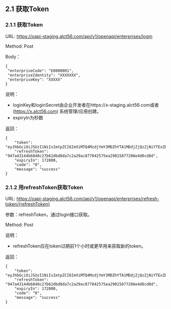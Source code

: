 ## 2.1 <span id="2-1">获取Token</span>

### 2.1.1 <span id="2-1-1">获取Token</span>

URL: https://oapi-staging.alct56.com/api/v1/openapi/enterprises/login

Method: Post

Body：
```
{
 "enterpriseCode": "E0000001",
 "enterpriseIdentity": "XXXXXXX",
 "enterpriseKey": "XXXXX"
}
```
说明：
* loginKey和loginSecret由企业开发者在https://x-staging.alct56.com或者(https://x.alct56.com) 系统管理/应用创建。
* expiryIn为秒数

返回：
```
{
    "token": "eyJhbGciOiJSUzI1NiIsImtpZCI6ImViMTQ4MzdjYmY3MDZhYTA1MDdjZjQzZjNiYTExZDE1IiwidHl",
    "refreshToken": "947a43144b6840c27b62dbd8da7c2a29ac877042575ea29815877206e4d0cd8d",
    "expiryIn": 172800,
    "code": "0",
    "message": "success"
}
```

### 2.1.2 <span id="2-1-2">用refreshToken获取Token</span>

URL: https://oapi-staging.alct56.com/api/v1/openapi/enterprises/refresh-token/{refreshToken}

参数：refreshToken，通过login接口获取。

Method: Post

说明：
* refreshToken应在token过期前1个小时或更早用来获取新的token。

返回：
```
{
    "token": "eyJhbGciOiJSUzI1NiIsImtpZCI6ImViMTQ4MzdjYmY3MDZhYTA1MDdjZjQzZjNiYTExZDE1IiwidHl",
    "refreshToken": "947a43144b6840c27b62dbd8da7c2a29ac877042575ea29815877206e4d0cd8d",
    "expiryIn": 172800,
    "code": "0",
    "message": "success"
}
```

